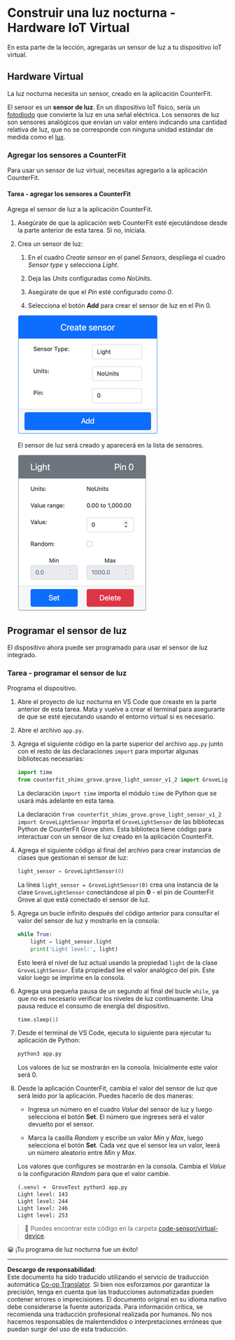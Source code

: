 <!--
CO_OP_TRANSLATOR_METADATA:
{
  "original_hash": "11f10c6760fb8202cf368422702fdf70",
  "translation_date": "2025-08-26T15:07:55+00:00",
  "source_file": "1-getting-started/lessons/3-sensors-and-actuators/virtual-device-sensor.md",
  "language_code": "es"
}
-->
# Construir una luz nocturna - Hardware IoT Virtual

En esta parte de la lección, agregarás un sensor de luz a tu dispositivo IoT virtual.

## Hardware Virtual

La luz nocturna necesita un sensor, creado en la aplicación CounterFit.

El sensor es un **sensor de luz**. En un dispositivo IoT físico, sería un [fotodiodo](https://wikipedia.org/wiki/Photodiode) que convierte la luz en una señal eléctrica. Los sensores de luz son sensores analógicos que envían un valor entero indicando una cantidad relativa de luz, que no se corresponde con ninguna unidad estándar de medida como el [lux](https://wikipedia.org/wiki/Lux).

### Agregar los sensores a CounterFit

Para usar un sensor de luz virtual, necesitas agregarlo a la aplicación CounterFit.

#### Tarea - agregar los sensores a CounterFit

Agrega el sensor de luz a la aplicación CounterFit.

1. Asegúrate de que la aplicación web CounterFit esté ejecutándose desde la parte anterior de esta tarea. Si no, iníciala.

1. Crea un sensor de luz:

    1. En el cuadro *Create sensor* en el panel *Sensors*, despliega el cuadro *Sensor type* y selecciona *Light*.

    1. Deja las *Units* configuradas como *NoUnits*.

    1. Asegúrate de que el *Pin* esté configurado como *0*.

    1. Selecciona el botón **Add** para crear el sensor de luz en el Pin 0.

    ![Configuración del sensor de luz](../../../../../translated_images/counterfit-create-light-sensor.9f36a5e0d4458d8d554d54b34d2c806d56093d6e49fddcda2d20f6fef7f5cce1.es.png)

    El sensor de luz será creado y aparecerá en la lista de sensores.

    ![Sensor de luz creado](../../../../../translated_images/counterfit-light-sensor.5d0f5584df56b90f6b2561910d9cb20dfbd73eeff2177c238d38f4de54aefae1.es.png)

## Programar el sensor de luz

El dispositivo ahora puede ser programado para usar el sensor de luz integrado.

### Tarea - programar el sensor de luz

Programa el dispositivo.

1. Abre el proyecto de luz nocturna en VS Code que creaste en la parte anterior de esta tarea. Mata y vuelve a crear el terminal para asegurarte de que se esté ejecutando usando el entorno virtual si es necesario.

1. Abre el archivo `app.py`.

1. Agrega el siguiente código en la parte superior del archivo `app.py` junto con el resto de las declaraciones `import` para importar algunas bibliotecas necesarias:

    ```python
    import time
    from counterfit_shims_grove.grove_light_sensor_v1_2 import GroveLightSensor
    ```

    La declaración `import time` importa el módulo `time` de Python que se usará más adelante en esta tarea.

    La declaración `from counterfit_shims_grove.grove_light_sensor_v1_2 import GroveLightSensor` importa el `GroveLightSensor` de las bibliotecas Python de CounterFit Grove shim. Esta biblioteca tiene código para interactuar con un sensor de luz creado en la aplicación CounterFit.

1. Agrega el siguiente código al final del archivo para crear instancias de clases que gestionan el sensor de luz:

    ```python
    light_sensor = GroveLightSensor(0)
    ```

    La línea `light_sensor = GroveLightSensor(0)` crea una instancia de la clase `GroveLightSensor` conectándose al pin **0** - el pin de CounterFit Grove al que está conectado el sensor de luz.

1. Agrega un bucle infinito después del código anterior para consultar el valor del sensor de luz y mostrarlo en la consola:

    ```python
    while True:
        light = light_sensor.light
        print('Light level:', light)
    ```

    Esto leerá el nivel de luz actual usando la propiedad `light` de la clase `GroveLightSensor`. Esta propiedad lee el valor analógico del pin. Este valor luego se imprime en la consola.

1. Agrega una pequeña pausa de un segundo al final del bucle `while`, ya que no es necesario verificar los niveles de luz continuamente. Una pausa reduce el consumo de energía del dispositivo.

    ```python
    time.sleep(1)
    ```

1. Desde el terminal de VS Code, ejecuta lo siguiente para ejecutar tu aplicación de Python:

    ```sh
    python3 app.py
    ```

    Los valores de luz se mostrarán en la consola. Inicialmente este valor será 0.

1. Desde la aplicación CounterFit, cambia el valor del sensor de luz que será leído por la aplicación. Puedes hacerlo de dos maneras:

    * Ingresa un número en el cuadro *Value* del sensor de luz y luego selecciona el botón **Set**. El número que ingreses será el valor devuelto por el sensor.

    * Marca la casilla *Random* y escribe un valor *Min* y *Max*, luego selecciona el botón **Set**. Cada vez que el sensor lea un valor, leerá un número aleatorio entre *Min* y *Max*.

    Los valores que configures se mostrarán en la consola. Cambia el *Value* o la configuración *Random* para que el valor cambie.

    ```output
    (.venv) ➜  GroveTest python3 app.py 
    Light level: 143
    Light level: 244
    Light level: 246
    Light level: 253
    ```

> 💁 Puedes encontrar este código en la carpeta [code-sensor/virtual-device](../../../../../1-getting-started/lessons/3-sensors-and-actuators/code-sensor/virtual-device).

😀 ¡Tu programa de luz nocturna fue un éxito!

---

**Descargo de responsabilidad**:  
Este documento ha sido traducido utilizando el servicio de traducción automática [Co-op Translator](https://github.com/Azure/co-op-translator). Si bien nos esforzamos por garantizar la precisión, tenga en cuenta que las traducciones automatizadas pueden contener errores o imprecisiones. El documento original en su idioma nativo debe considerarse la fuente autorizada. Para información crítica, se recomienda una traducción profesional realizada por humanos. No nos hacemos responsables de malentendidos o interpretaciones erróneas que puedan surgir del uso de esta traducción.